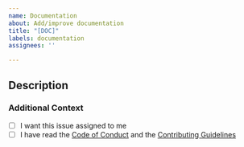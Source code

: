 ```yaml
---
name: Documentation
about: Add/improve documentation
title: "[DOC]"
labels: documentation
assignees: ''

---
```


## Description
<!-- Please describe what you will be doing here -->

### Additional Context
<!-- Add a screenshot of what you plan to change -->

- [ ] I want this issue assigned to me
- [ ] I have read the [Code of Conduct](CODE_OF_CONDUCT.md) and the [Contributing Guidelines](CONTRIBUTING.md)
